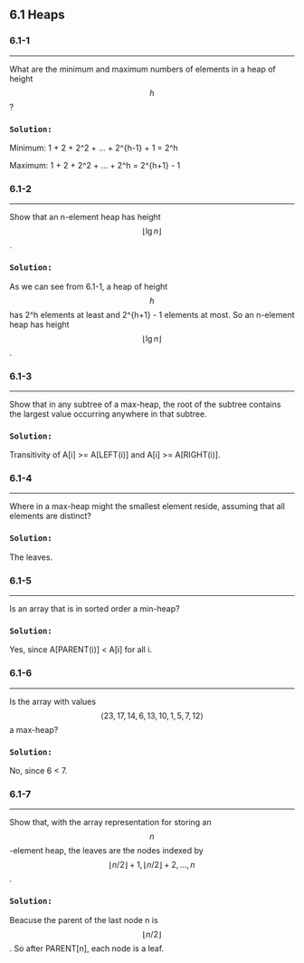 ## 6.1 Heaps

### 6.1-1
***
What are the minimum and maximum numbers of elements in a heap of height $$h$$?

### `Solution:`
Minimum: 1 + 2 + 2^2 + ... + 2^{h-1} + 1 = 2^h

Maximum: 1 + 2 + 2^2 + ... + 2^h = 2^{h+1} - 1

### 6.1-2
***
Show that an n-element heap has height $$\left \lfloor \lg n \right \rfloor$$.

### `Solution:`
As we can see from 6.1-1, a heap of height $$h$$ has 2^h elements at least and 2^{h+1} - 1 elements at most. 
So an n-element heap has height $$\left \lfloor \lg n \right \rfloor$$.

### 6.1-3
***
Show that in any subtree of a max-heap, the root of the subtree contains the largest value occurring anywhere in that subtree.

### `Solution:`
Transitivity of A[i] >= A[LEFT(i)] and A[i] >= A[RIGHT(i)].

### 6.1-4
***
Where in a max-heap might the smallest element reside, assuming that all elements are distinct?

### `Solution:`
The leaves.

### 6.1-5
***
Is an array that is in sorted order a min-heap?

### `Solution:`
Yes, since A[PARENT(i)] < A[i] for all i.

### 6.1-6
***
Is the array with values $$\left \langle 23, 17, 14, 6, 13, 10, 1, 5, 7, 12 \right \rangle$$ a max-heap?

### `Solution:`
No, since 6 < 7.

### 6.1-7
***
Show that, with the array representation for storing an $$n$$-element heap, the leaves are the nodes indexed by $$\left \lfloor n/2 \right \rfloor + 1, \left \lfloor n/2 \right \rfloor + 2, \dots, n$$.

### `Solution:`
Beacuse the parent of the last node n is $$\left \lfloor n/2 \right \rfloor$$. So after PARENT[n], each node is a leaf.


